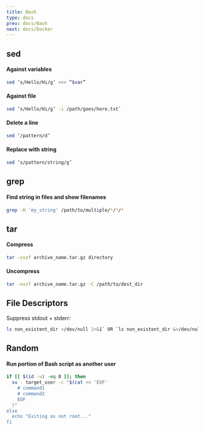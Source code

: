 ```yaml
---
title: Bash
type: docs
prev: docs/Bash
next: docs/Docker
---
```


## sed
#### Against variables
```bash
sed ‘s/Hello/Hi/g’ <<< “$var”
```
#### Against file
```bash
sed ‘s/Hello/Hi/g’ -i /path/goes/here.txt`
```
#### Delete a line
```bash
sed ‘/pattern/d’
```
#### Replace with string
```bash
sed ‘s/pattern/string/g’
```

## grep
#### Find string in files and show filenames
```bash
grep -H 'my_string' /path/to/multiple/*/*/*
```

## tar
#### Compress
```bash
tar -cvzf archive_name.tar.gz directory
```
#### Uncompress
```bash
tar -xvzf archive_name.tar.gz -C /path/to/dest_dir
```

## File Descriptors
Suppress stdout + stderr:
```bash
ls non_existent_dir >/dev/null 2>&1` OR `ls non_existent_dir &>/dev/null
```

## Random
#### Run portion of Bash script as another user
```bash
if [[ $(id -u) -eq 0 ]]; then
  su - target_user -c "$(cat << 'EOF'
    # command1
    # command2
    EOF
  )"
else
  echo "Exiting as not root..."
fi
```
